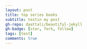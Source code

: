 ```yaml
---
layout: post
title: top series books
subtitle: testin my post
gh-repo: daattali/beautiful-jekyll
gh-badge: [star, fork, follow]
tags: [test]
comments: true
---
```

